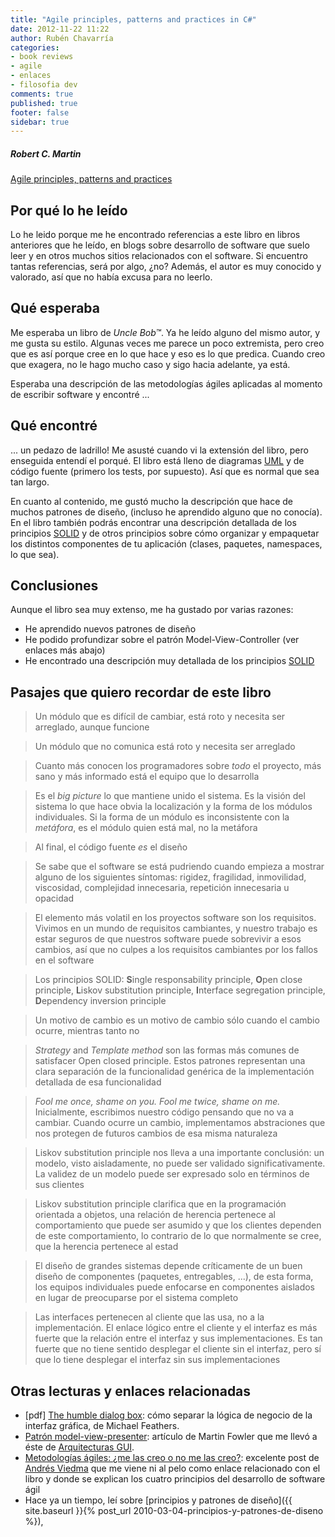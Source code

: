 ```yaml
---
title: "Agile principles, patterns and practices in C#"
date: 2012-11-22 11:22
author: Rubén Chavarría
categories: 
- book reviews
- agile
- enlaces
- filosofia dev
comments: true
published: true
footer: false
sidebar: true
---
```


##### Robert C. Martin

[Agile principles, patterns and practices](http://vig-fp.prenhall.com/bigcovers/0131857258.jpg)

## Por qué lo he leído

Lo he leido porque me he encontrado referencias a este libro en libros 
anteriores que he leído, en blogs sobre desarrollo de software que suelo leer 
y en otros muchos sitios relacionados con el software. Si encuentro tantas 
referencias, será por algo, ¿no? Además, el autor es muy conocido y valorado, 
así que no había excusa para no leerlo.

<!-- more -->

## Qué esperaba

Me esperaba un libro de <em>Uncle Bob™</em>. Ya he leído alguno del mismo 
autor, y me gusta su estilo. Algunas veces me parece un poco extremista, pero 
creo que es así porque cree en lo que hace y eso es lo que predica. Cuando 
creo que exagera, no le hago mucho caso y sigo hacia adelante, ya está.

Esperaba una descripción de las metodologías ágiles aplicadas al momento de 
escribir software y encontré ...

## Qué encontré

... un pedazo de ladrillo! Me asusté cuando vi la extensión del libro, pero 
enseguida entendí el porqué. El libro está lleno de diagramas 
<a href="http://es.wikipedia.org/wiki/Lenguaje_Unificado_de_Modelado">UML</a> 
y de código fuente (primero los tests, por supuesto). Así que es normal que 
sea tan largo.

En cuanto al contenido, me gustó mucho la descripción que hace de muchos 
patrones de diseño, (incluso he aprendido alguno que no conocía). En el libro 
también podrás encontrar una descripción detallada de los principios 
<a href="http://es.wikipedia.org/wiki/SOLID_(object-oriented_design)">SOLID</a> 
y de otros principios sobre cómo organizar y empaquetar los distintos 
componentes de tu aplicación (clases, paquetes, namespaces, lo que sea).

## Conclusiones

Aunque el libro sea muy extenso, me ha gustado por varias razones:

- He aprendido nuevos patrones de diseño
- He podido profundizar sobre el patrón Model-View-Controller (ver enlaces 
más abajo)
- He encontrado una descripción muy detallada de los principios 
<a href="http://es.wikipedia.org/wiki/SOLID_(object-oriented_design)">SOLID</a>

## Pasajes que quiero recordar de este libro

> Un módulo que es difícil de cambiar, está roto y necesita ser arreglado, 
aunque funcione

<!-- more -->

> Un módulo que no comunica está roto y necesita ser arreglado

<!-- more -->

> Cuanto más conocen los programadores sobre <em>todo</em> el proyecto, más 
sano y más informado está el equipo que lo desarrolla

<!-- more -->

> Es el <em>big picture</em> lo que mantiene unido el sistema. Es la visión 
del sistema lo que hace obvia la localización y la forma de los módulos 
individuales. Si la forma de un módulo es inconsistente con la <em>metáfora</em>, 
es el módulo quien está mal, no la metáfora

<!-- more -->

> Al final, el código fuente <em>es</em> el diseño

<!-- more -->

> Se sabe que el software se está pudriendo cuando empieza a mostrar alguno de 
los siguientes síntomas: rigidez, fragilidad, inmovilidad, viscosidad, 
complejidad innecesaria, repetición innecesaria u opacidad

<!-- more -->

> El elemento más volatil en los proyectos software son los requisitos. 
Vivimos en un mundo de requisitos cambiantes, y nuestro trabajo es estar 
seguros de que nuestros software puede sobrevivir a esos cambios, así que no 
culpes a los requisitos cambiantes por los fallos en el software

<!-- more -->

> Los principios SOLID: <strong>S</strong>ingle responsability principle, 
<strong>O</strong>pen close principle, <strong>L</strong>iskov substitution 
principle, <strong>I</strong>nterface segregation principle, 
<strong>D</strong>ependency inversion principle

<!-- more -->

> Un motivo de cambio es un motivo de cambio sólo cuando el cambio ocurre, 
mientras tanto no

<!-- more -->

> <em>Strategy </em>and <em>Template method</em> son las formas más comunes de 
satisfacer Open closed principle. Estos patrones representan una clara 
separación de la funcionalidad genérica de la implementación detallada de 
esa funcionalidad

<!-- more -->

> <em>Fool me once, shame on you. Fool me twice, shame on me.</em> Inicialmente, 
escribimos nuestro código pensando que no va a cambiar. Cuando ocurre un cambio, 
implementamos abstraciones que nos protegen de futuros cambios de esa misma 
naturaleza

<!-- more -->

> Liskov substitution principle nos lleva a una importante conclusión: un 
modelo, visto aisladamente, no puede ser validado significativamente. La 
validez de un modelo puede ser expresado solo en términos de sus clientes

<!-- more -->

> Liskov substitution principle clarifica que en la programación orientada a 
objetos, una relación de herencia pertenece al comportamiento que puede ser 
asumido y que los clientes dependen de este comportamiento, lo contrario de lo 
que normalmente se cree, que la herencia pertenece al estad

<!-- more -->

> El diseño de grandes sistemas depende críticamente de un buen diseño de 
componentes (paquetes, entregables, ...), de esta forma, los equipos 
individuales puede enfocarse en componentes aislados en lugar de preocuparse 
por el sistema completo

<!-- more -->

> Las interfaces pertenecen al cliente que las usa, no a la implementación. 
El enlace lógico entre el cliente y el interfaz es más fuerte que la relación 
entre el interfaz y sus implementaciones. Es tan fuerte que no tiene sentido
desplegar el cliente sin el interfaz, pero sí que lo tiene desplegar el 
interfaz sin sus implementaciones

## Otras lecturas y enlaces relacionadas

- [pdf] <a href="http://www.objectmentor.com/resources/articles/TheHumbleDialogBox.pdf">The humble dialog box</a>: 
cómo separar la lógica de negocio de la interfaz gráfica, de Michael Feathers.
- <a href="http://www.martinfowler.com/eaaDev/ModelViewPresenter.html">Patrón model-view-presenter</a>: 
artículo de Martin Fowler que me llevó a éste de 
<a href="http://www.martinfowler.com/eaaDev/uiArchs.html">Arquitecturas GUI</a>.
- <a href="http://apagayvuelveaencender.blogspot.com.es/2012/11/metodologias-agiles-me-las-creo-o-no-me.html">Metodologías ágiles: ¿me las creo o no me las creo?</a>: 
excelente post de <a href="http://twitter.com/andres_viedma">Andrés Viedma</a> 
que me viene ni al pelo como enlace relacionado con el libro y donde se explican 
los cuatro principios del desarrollo de software ágil
- Hace ya un tiempo, leí sobre
[principios y patrones de diseño]({{ site.baseurl }}{% post_url 2010-03-04-principios-y-patrones-de-diseno %}),
